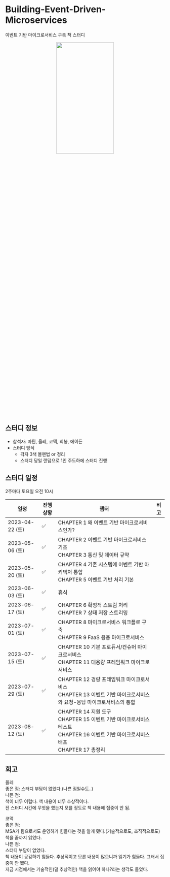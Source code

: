 # Building-Event-Driven-Microservices
이벤트 기반 마이크로서비스 구축 책 스터디

<p align="center">
  <img src="https://user-images.githubusercontent.com/34755287/233812804-dc5692d0-70ec-41ee-bb8f-683964276b95.png"  width="60%" height="30%">
</p>

## 스터디 정보
- 참석자: 마틴, 올레, 코맥, 희봉, 에이든
- 스터디 방식
  - 각자 3색 볼펜법 or 정리
  - 스터디 당일 랜덤으로 1인 주도하에 스터디 진행

## 스터디 일정
2주마다 토요일 오전 10시 

| 일정             | 진행상황  | 챕터                                                   | 비고 |
|----------------|-------|------------------------------------------------------|----|
| 2023-04-22 (토) | :white_check_mark: | CHAPTER 1 왜 이벤트 기반 마이크로서비스인가?                        |    |
| 2023-05-06 (토) | :white_check_mark: | CHAPTER 2 이벤트 기반 마이크로서비스 기초<br>CHAPTER 3 통신 및 데이터 규약 |    |
| 2023-05-20 (토) | :white_check_mark: | CHAPTER 4 기존 시스템에 이벤트 기반 아키텍처 통합<br>CHAPTER 5 이벤트 기반 처리 기본 |    |
| 2023-06-03 (토) | :white_check_mark: | 휴식 |    |
| 2023-06-17 (토) | :white_check_mark: | CHAPTER 6 확정적 스트림 처리<br>CHAPTER 7 상태 저장 스트리밍 |    |
| 2023-07-01 (토) | :white_check_mark: | CHAPTER 8 마이크로서비스 워크플로 구축<br>CHAPTER 9 FaaS 응용 마이크로서비스 |    |
| 2023-07-15 (토) | :white_check_mark: | CHAPTER 10 기본 프로듀서/컨슈머 마이크로서비스<br>CHAPTER 11 대용량 프레임워크 마이크로서비스 |    |
| 2023-07-29 (토) | :white_check_mark: | CHAPTER 12 경량 프레임워크 마이크로서비스<br>CHAPTER 13 이벤트 기반 마이크로서비스와 요청-응답 마이크로서비스의 통합 |    |
| 2023-08-12 (토) | :white_check_mark: | CHAPTER 14 지원 도구<br>CHAPTER 15 이벤트 기반 마이크로서비스 테스트<br>CHAPTER 16 이벤트 기반 마이크로서비스 배포<br>CHAPTER 17 총정리 |    |

## 회고
올레   
좋은 점: 스터디 부담이 없었다.(나쁜 점일수도..)   
나쁜 점:   
책이 너무 어렵다. 책 내용이 너무 추상적이다.   
전 스터디 시간에 무엇을 했는지 모를 정도로 책 내용에 집중이 안 됨.   

코맥   
좋은 점:   
MSA가 팀으로서도 운영하기 힘들다는 것을 알게 됐다.(기술적으로도, 조직적으로도)   
책을 끝까지 읽었다.   
나쁜 점:   
스터디 부담이 없었다.   
책 내용이 공감하기 힘들다. 추상적이고 모른 내용이 많으니까 읽기가 힘들다. 그래서 집중이 안 됐다.   
지금 시점에서는 기술적인(덜 추상적인) 책을 읽어야 하나?라는 생각도 들었다.   

